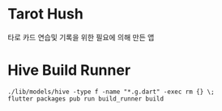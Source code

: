 # Tarot Hush

타로 카드 연습및 기록을 위한 필요에 의해 만든 앱

# Hive Build Runner

```
./lib/models/hive -type f -name "*.g.dart" -exec rm {} \;
flutter packages pub run build_runner build
```
